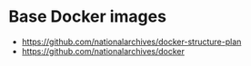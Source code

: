 # Base Docker images

- https://github.com/nationalarchives/docker-structure-plan
- https://github.com/nationalarchives/docker
